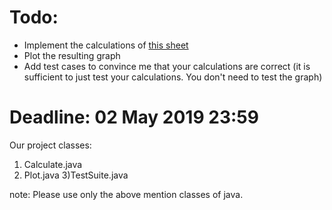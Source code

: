 # Todo:
* Implement the calculations of [this sheet](https://github.com/javaprogrammingbuw/calculate-and-plot/blob/master/Idea%202.xlsx)
* Plot the resulting graph
* Add test cases to convince me that your calculations are correct (it is sufficient to just test your calculations. You don't need to test the graph)
# Deadline: 02 May 2019 23:59

Our project classes:
1) Calculate.java
2) Plot.java
3)TestSuite.java

note: Please use only the above mention classes of java.
